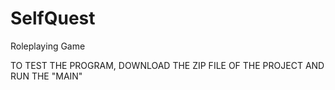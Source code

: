 # SelfQuest
Roleplaying Game

TO TEST THE PROGRAM, DOWNLOAD THE ZIP FILE OF THE PROJECT AND RUN THE "MAIN"

